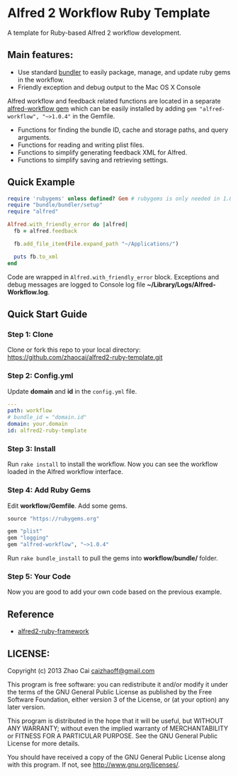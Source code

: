 # Alfred 2 Workflow Ruby Template

A template for Ruby-based Alfred 2 workflow development.

## Main features:

* Use standard [bundler][gembundler] to easily package, manage, and update ruby gems in the workflow.
* Friendly exception and debug output to the Mac OS X Console

Alfred workflow and feedback related functions are located in a separate [alfred-workflow gem]( https://github.com/zhaocai/alfred-workflow ) which can be easily installed by adding `gem "alfred-workflow", "~>1.0.4"` in the Gemfile.

* Functions for finding the bundle ID, cache and storage paths, and query arguments.
* Functions for reading and writing plist files.
* Functions to simplify generating feedback XML for Alfred.
* Functions to simplify saving and retrieving settings.


## Quick Example

```ruby
require 'rubygems' unless defined? Gem # rubygems is only needed in 1.8
require "bundle/bundler/setup"
require "alfred"

Alfred.with_friendly_error do |alfred|
  fb = alfred.feedback

  fb.add_file_item(File.expand_path "~/Applications/")

  puts fb.to_xml
end
```

Code are wrapped in `Alfred.with_friendly_error` block. Exceptions and debug messages are logged to Console log file **~/Library/Logs/Alfred-Workflow.log**.





## Quick Start Guide

### Step 1: Clone

Clone or fork this repo to your local directory: https://github.com/zhaocai/alfred2-ruby-template.git

### Step 2: Config.yml
Update **domain** and **id** in the `config.yml` file.

```yaml
---
path: workflow
# bundle_id = "domain.id"
domain: your.domain
id: alfred2-ruby-template
```

### Step 3: Install

Run `rake install` to install the workflow. Now you can see the workflow loaded in the
Alfred workflow interface.

### Step 4: Add Ruby Gems

Edit **workflow/Gemfile**. Add some gems.

```ruby
source "https://rubygems.org"

gem "plist"
gem "logging"
gem "alfred-workflow", "~>1.0.4"
```

Run `rake bundle_install` to pull the gems into **workflow/bundle/** folder.

### Step 5: Your Code

Now you are good to add your own code based on the previous example.


## Reference

* [alfred2-ruby-framework]( https://github.com/canadaduane/alfred2-ruby-framework )

## LICENSE:

Copyright (c) 2013 Zhao Cai <caizhaoff@gmail.com>

This program is free software: you can redistribute it and/or modify it under
the terms of the GNU General Public License as published by the Free Software
Foundation, either version 3 of the License, or (at your option)
any later version.

This program is distributed in the hope that it will be useful, but WITHOUT
ANY WARRANTY; without even the implied warranty of MERCHANTABILITY or FITNESS
FOR A PARTICULAR PURPOSE. See the GNU General Public License for more details.

You should have received a copy of the GNU General Public License along with
this program. If not, see <http://www.gnu.org/licenses/>.


[gembundler]: http://gembundler.com/
